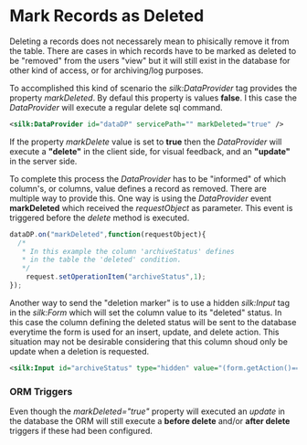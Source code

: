# Mark Records as Deleted

Deleting a records does not necessarely mean to phisically remove it from the table. There are cases in which records have to be marked as deleted to be "removed" from the users "view" but it will still exist in the database for other kind of access, or for archiving/log purposes.

To accomplished this kind of scenario the *silk:DataProvider* tag provides the property *markDeleted*. By defaul this property is values **false**. I this case the *DataProvider* will execute a regular delete sql command.

```xml
<silk:DataProvider id="dataDP" servicePath="" markDeleted="true" />
```

If the property *markDelete* value is set to **true** then the  *DataProvider* will execute a **"delete"** in the client side, for visual feedback, and an **"update"** in the server side.

To complete this process the *DataProvider* has to be "informed" of which column's, or columns, value defines a record as removed. There are multiple way to provide this. One way is using the *DataProvider* event **markDeleted** which received the *requestObject* as parameter. This event is triggered before the *delete* method is executed.

```javascript
dataDP.on("markDeleted",function(requestObject){
  /*
   * In this example the column 'archiveStatus' defines
   * in the table the 'deleted' condition.
   */
	request.setOperationItem("archiveStatus",1);
});
```

Another way to send the "deletion marker" is to use a hidden *silk:Input* tag in the *silk:Form* which will set the column value to its "deleted" status. In this case the column defining the deleted status will be sent to the database everytime the form is used for an insert, update, and delete action. This situation may not be desirable considering that this column shoud only be update when a deletion is requested.

```xml
<silk:Input id="archiveStatus" type="hidden" value="(form.getAction()=='delete') ? 1 : 0" />
```

### ORM Triggers

Even though the *markDeleted="true"* property will executed an *update* in the database the ORM will still execute a **before delete** and/or **after delete** triggers if these had been configured.

